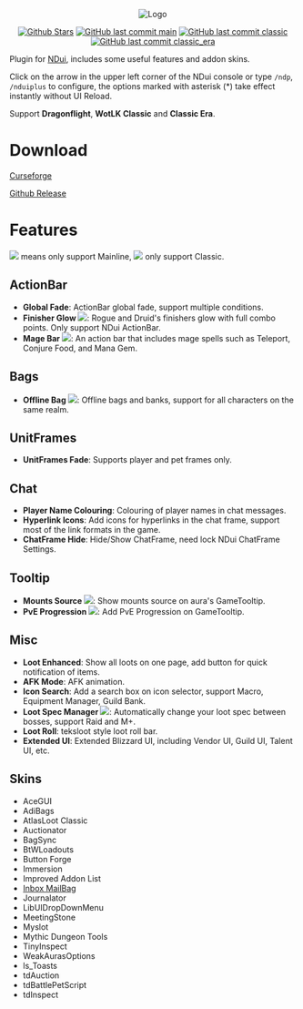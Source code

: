 <div align="center">

![Logo](https://imgur.com/4jObAvk.png)

[![Github Stars](https://img.shields.io/github/stars/Witnesscm/NDui_Plus?style=flat-square)](https://github.com/Witnesscm/NDui_Plus/stargazers)
[![GitHub last commit main](https://img.shields.io/github/last-commit/Witnesscm/NDui_Plus/main?style=flat-square&label=Retail)](https://github.com/Witnesscm/NDui_Plus)
[![GitHub last commit classic](https://img.shields.io/github/last-commit/Witnesscm/NDui_Plus/classic?style=flat-square&label=Wrath)](https://github.com/Witnesscm/NDui_Plus/tree/classic)
[![GitHub last commit classic_era](https://img.shields.io/github/last-commit/Witnesscm/NDui_Plus/classic_era?style=flat-square&label=Classic)](https://github.com/Witnesscm/NDui_Plus/tree/classic_era)

</div>

Plugin for [NDui](https://github.com/siweia/NDui), includes some useful features and addon skins.

Click on the arrow in the upper left corner of the NDui console or type `/ndp`, `/nduiplus` to configure, the options marked with asterisk (*) take effect instantly without UI Reload.

Support **Dragonflight**, **WotLK Classic** and **Classic Era**.

# Download

[Curseforge](https://www.curseforge.com/wow/addons/ndui_plus)

[Github Release](https://github.com/Witnesscm/NDui_Plus/releases)

# Features

![](https://imgur.com/8vqyITZ.png) means only support Mainline, ![](https://imgur.com/Zrhi3Yi.png) only support Classic.

## ActionBar

- **Global Fade**: ActionBar global fade, support multiple conditions.
- **Finisher Glow ![](https://imgur.com/8vqyITZ.png)**: Rogue and Druid's finishers glow with full combo points. Only support NDui ActionBar.
- **Mage Bar ![](https://imgur.com/Zrhi3Yi.png)**: An action bar that includes mage spells such as Teleport, Conjure Food, and Mana Gem.

## Bags

- **Offline Bag ![](https://imgur.com/Zrhi3Yi.png)**: Offline bags and banks, support for all characters on the same realm.

## UnitFrames

- **UnitFrames Fade**: Supports player and pet frames only.

## Chat

- **Player Name Colouring**: Colouring of player names in chat messages.
- **Hyperlink Icons**: Add icons for hyperlinks in the chat frame, support most of the link formats in the game.
- **ChatFrame Hide**: Hide/Show ChatFrame, need lock NDui ChatFrame Settings.

## Tooltip

- **Mounts Source ![](https://imgur.com/8vqyITZ.png)**: Show mounts source on aura's GameTooltip.
- **PvE Progression ![](https://imgur.com/8vqyITZ.png)**: Add PvE Progression on GameTooltip.

## Misc

- **Loot Enhanced**: Show all loots on one page, add button for quick notification of items.
- **AFK Mode**: AFK animation.
- **Icon Search**: Add a search box on icon selector, support Macro, Equipment Manager, Guild Bank.
- **Loot Spec Manager ![](https://imgur.com/8vqyITZ.png)**: Automatically change your loot spec between bosses, support Raid and M+.
- **Loot Roll**: teksloot style loot roll bar.
- **Extended UI**: Extended Blizzard UI, including Vendor UI, Guild UI, Talent UI, etc.

## Skins

- AceGUI
- AdiBags
- AtlasLoot Classic
- Auctionator
- BagSync
- BtWLoadouts
- Button Forge
- Immersion
- Improved Addon List
- [Inbox MailBag](https://github.com/Witnesscm/InboxMailBag)
- Journalator
- LibUIDropDownMenu
- MeetingStone
- Myslot
- Mythic Dungeon Tools
- TinyInspect
- WeakAurasOptions
- ls_Toasts
- tdAuction
- tdBattlePetScript
- tdInspect

